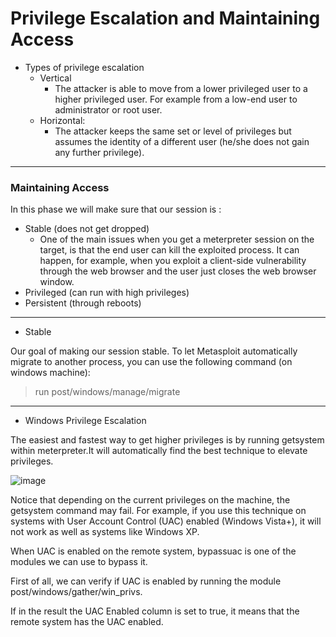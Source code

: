 # Privilege Escalation and Maintaining Access

* Types of privilege escalation
  - Vertical
    - The attacker is able to move from a lower privileged user to a higher privileged user. For example from a low-end user to administrator or root user.
  - Horizontal: 
    - The attacker keeps the same set or level of privileges but assumes the identity of a different user (he/she does not gain any further privilege).


---

### Maintaining Access

In this phase we will make sure that our session is :

+ Stable (does not get dropped)
  - One of the main issues when you get a meterpreter session on the target, is that the end user can kill the exploited process. It can happen, for example, when you exploit a client-side vulnerability through the web browser and the user just closes the web browser window.
+ Privileged (can run with high privileges)
+ Persistent (through reboots)




---

* Stable

Our goal of making our session stable. To let Metasploit automatically migrate to another process, you can use the following command (on windows machine):

> run post/windows/manage/migrate

---

* Windows Privilege Escalation

The easiest and fastest way to get higher privileges is by running getsystem within meterpreter.It will automatically find the best technique to elevate privileges.

![image](https://user-images.githubusercontent.com/73122852/234651603-834739f8-11fb-4bd1-a4ed-9baf2b8ada39.png)


Notice that depending on the current privileges on the machine, the getsystem command may fail. For example, if you use this technique on systems with User Account Control (UAC) enabled (Windows Vista+), it will not work as well as systems like Windows XP.

When UAC is enabled on the remote system, bypassuac is one of the modules we can use to bypass it.

First of all, we can verify if UAC is enabled by running the module post/windows/gather/win_privs.

If in the result the UAC Enabled column is set to true, it means that the remote system has the UAC enabled.








